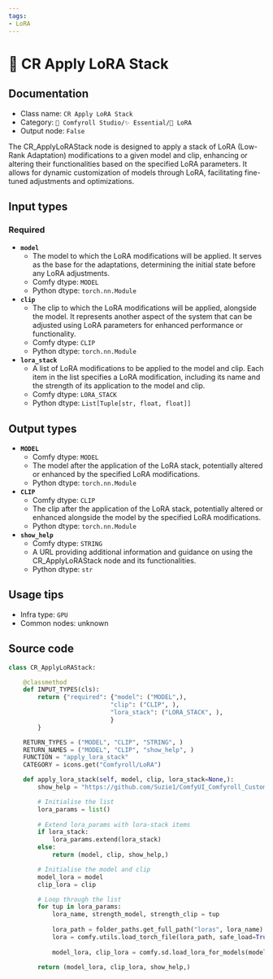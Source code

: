 ```yaml
---
tags:
- LoRA
---
```


# 💊 CR Apply LoRA Stack
## Documentation
- Class name: `CR Apply LoRA Stack`
- Category: `🧩 Comfyroll Studio/✨ Essential/💊 LoRA`
- Output node: `False`

The CR_ApplyLoRAStack node is designed to apply a stack of LoRA (Low-Rank Adaptation) modifications to a given model and clip, enhancing or altering their functionalities based on the specified LoRA parameters. It allows for dynamic customization of models through LoRA, facilitating fine-tuned adjustments and optimizations.
## Input types
### Required
- **`model`**
    - The model to which the LoRA modifications will be applied. It serves as the base for the adaptations, determining the initial state before any LoRA adjustments.
    - Comfy dtype: `MODEL`
    - Python dtype: `torch.nn.Module`
- **`clip`**
    - The clip to which the LoRA modifications will be applied, alongside the model. It represents another aspect of the system that can be adjusted using LoRA parameters for enhanced performance or functionality.
    - Comfy dtype: `CLIP`
    - Python dtype: `torch.nn.Module`
- **`lora_stack`**
    - A list of LoRA modifications to be applied to the model and clip. Each item in the list specifies a LoRA modification, including its name and the strength of its application to the model and clip.
    - Comfy dtype: `LORA_STACK`
    - Python dtype: `List[Tuple[str, float, float]]`
## Output types
- **`MODEL`**
    - Comfy dtype: `MODEL`
    - The model after the application of the LoRA stack, potentially altered or enhanced by the specified LoRA modifications.
    - Python dtype: `torch.nn.Module`
- **`CLIP`**
    - Comfy dtype: `CLIP`
    - The clip after the application of the LoRA stack, potentially altered or enhanced alongside the model by the specified LoRA modifications.
    - Python dtype: `torch.nn.Module`
- **`show_help`**
    - Comfy dtype: `STRING`
    - A URL providing additional information and guidance on using the CR_ApplyLoRAStack node and its functionalities.
    - Python dtype: `str`
## Usage tips
- Infra type: `GPU`
- Common nodes: unknown


## Source code
```python
class CR_ApplyLoRAStack:

    @classmethod
    def INPUT_TYPES(cls):
        return {"required": {"model": ("MODEL",),
                            "clip": ("CLIP", ),
                            "lora_stack": ("LORA_STACK", ),
                            }
        }

    RETURN_TYPES = ("MODEL", "CLIP", "STRING", )
    RETURN_NAMES = ("MODEL", "CLIP", "show_help", )
    FUNCTION = "apply_lora_stack"
    CATEGORY = icons.get("Comfyroll/LoRA")

    def apply_lora_stack(self, model, clip, lora_stack=None,):
        show_help = "https://github.com/Suzie1/ComfyUI_Comfyroll_CustomNodes/wiki/LoRA-Nodes#cr-apply-lora-stack"

        # Initialise the list
        lora_params = list()
 
        # Extend lora_params with lora-stack items 
        if lora_stack:
            lora_params.extend(lora_stack)
        else:
            return (model, clip, show_help,)

        # Initialise the model and clip
        model_lora = model
        clip_lora = clip

        # Loop through the list
        for tup in lora_params:
            lora_name, strength_model, strength_clip = tup
            
            lora_path = folder_paths.get_full_path("loras", lora_name)
            lora = comfy.utils.load_torch_file(lora_path, safe_load=True)
            
            model_lora, clip_lora = comfy.sd.load_lora_for_models(model_lora, clip_lora, lora, strength_model, strength_clip)  

        return (model_lora, clip_lora, show_help,)

```
